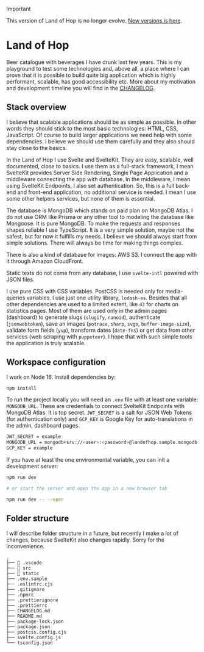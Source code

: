 > [!IMPORTANT]
> This version of Land of Hop is no longer evolve. [New versions is here](https://github.com/tomekrozalski/landofhop-v6).

# Land of Hop

Beer catalogue with beverages I have drunk last few years. This is my playground to test some technologies and, above all, a place where I can prove that it is possible to build quite big application which is highly performant, scalable, has good accessibility etc. More about my motivation and development timeline you will find in the [CHANGELOG](CHANGELOG.md).

## Stack overview

I believe that scalable applications should be as simple as possible. In other words they should stick to the most basic technologies: HTML, CSS, JavaScript. Of course to build larger applications we need help with some dependencies. I believe we should use them carefully and they also should stay close to the basics.

In the Land of Hop I use Svelte and SvelteKit. They are easy, scalable, well documented, close to basics. I use them as a full-stack framework, I mean SvelteKit provides Server Side Rendering, Single Page Application and a middleware connecting the app with database. In the middleware, I mean using SvelteKit Endpoints, I also set authentication. So, this is a full back-end and front-end application, no additional service is needed. I mean I use some other helpers services, but none of them is essential.

The database is MongoDB which stands on paid plan on MongoDB Atlas. I do not use ORM like Prisma or any other tool to modeling the database like Mongoose. It is pure MongoDB. To make the requests and responses shapes reliable I use TypeScript. It is a very simple solution, maybe not the safest, but for now it fulfills my needs. I believe we should always start from simple solutions. There will always be time for making things complex.

There is also a kind of database for images: AWS S3. I connect the app with it through Amazon CloudFront.

Static texts do not come from any database, I use `svelte-intl` powered with JSON files.

I use pure CSS with CSS variables. PostCSS is needed only for media-queries variables. I use just one utility library, `lodash-es`. Besides that all other dependencies are used to a limited extent, like `d3` for charts on statistics pages. Most of them are used only in the admin pages (dashboard) to generate slugs (`slugify`, `nanoid`), authenticate (`jsonwebtoken`), save an images (`potrace`, `sharp`, `svgo`, `buffer-image-size`), validate form fields (`yup`), transform dates (`date-fns`) or get data from other services (web scraping with `puppeteer`). I hope that with such simple tools the application is truly scalable.

## Workspace configuration

I work on Node 16. Install dependencies by:

```bash
npm install
```

To run the project locally you will need an `.env` file with at least one variable: `MONGODB_URL`. These are credentials to connect SvelteKit Endpoints with MongoDB Atlas. It is top secret. `JWT_SECRET` is a salt for JSON Web Tokens (for authentication only) and `GCP_KEY` is Google Key for auto-translations in the admin, dashboard pages.

```bash
JWT_SECRET = example
MONGODB_URL = mongodb+srv://<user>:<password>@landofhop.sample.mongodb.net/db
GCP_KEY = example
```

If you have at least the one environmental variable, you can init a development server:

```bash
npm run dev

# or start the server and open the app in a new browser tab

npm run dev -- --open
```

## Folder structure

I will describe folder structure in a future, but recently I make a lot of changes, because SvelteKit also changes rapidly. Sorry for the inconvenience.

```
.
├── 📁 .vscode
├── 📁 src
├── 📁 static
├── .env.sample
├── .eslintrc.cjs
├── .gitignore
├── .npmrc
├── .prettierignore
├── .prettierrc
├── CHANGELOG.md
├── README.md
├── package-lock.json
├── package.json
├── postcss.config.cjs
├── svelte.config.js
└── tsconfig.json
```
